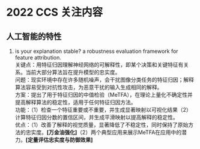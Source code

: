 # 2022 CCS 关注内容
## 人工智能的特性
1. is your explanation stable? a robustness evaluation framework for feature attribution.<br>
关键点：用特征归因理解神经网络的可解释性，即某个决策和关键特征有关系。当前大部分算法旨在提升模型的忠实度。<br>
问题：现实环境中存在许多随机噪声，会干扰图像分类任务的特征归因；解释算法容易受到对抗性攻击，为恶意干扰的输入生成相同的解释。<br>
方案：提出了用于特征归因的中值检验（MeTFA），在理论上量化不确定性并提高解释算法的稳定性，适用于任何特征归因方法。<br>
功能：（1）检查一个特征重要或不重要，并生成显著映射以可视化结果（2）计算特征归因分数的置信区间，并生成平滑映射以提高解释的稳定性。<br>
优点：（1）改善了解释的视觉质量，显著降低了不稳定性，同时保持了原始方法的忠实度。**[万金油强化]**（2）两个典型应用来展示MeTFA在应用中的潜力。**[定量评估忠实度与防御效果]**
